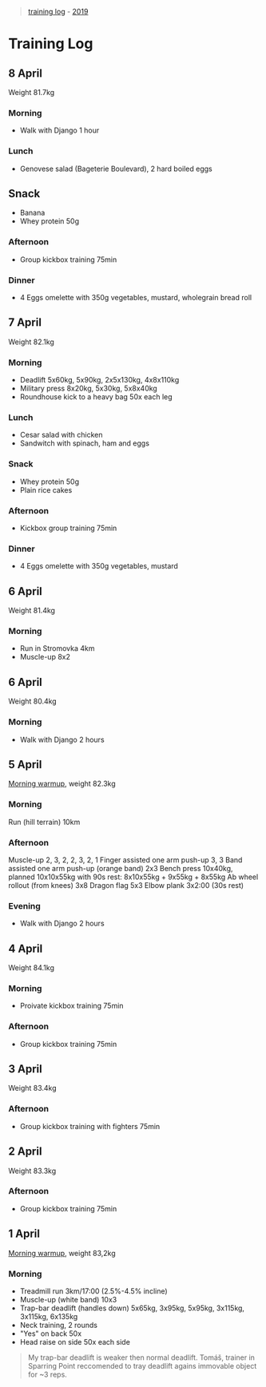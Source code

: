 > [training log](/training-log/) - [2019](/training-log/2019/)

# Training Log

## 8 April
Weight 81.7kg

### Morning
- Walk with Django 1 hour

### Lunch
- Genovese salad (Bageterie Boulevard), 2 hard boiled eggs

## Snack
- Banana
- Whey protein 50g

### Afternoon
- Group kickbox training 75min

### Dinner
- 4 Eggs omelette with 350g vegetables, mustard, wholegrain bread roll


## 7 April
Weight 82.1kg

### Morning
- Deadlift 5x60kg, 5x90kg, 2x5x130kg, 4x8x110kg
- Military press 8x20kg, 5x30kg, 5x8x40kg
- Roundhouse kick to a heavy bag 50x each leg

### Lunch
- Cesar salad with chicken
- Sandwitch with spinach, ham and eggs

### Snack
- Whey protein 50g
- Plain rice cakes

### Afternoon
- Kickbox group training 75min

### Dinner
- 4 Eggs omelette with 350g vegetables, mustard


## 6 April
Weight 81.4kg

### Morning
- Run in Stromovka 4km
- Muscle-up 8x2


## 6 April
Weight 80.4kg

### Morning
- Walk with Django 2 hours


## 5 April
[Morning warmup](/articles/morning-routine), weight 82.3kg

### Morning
Run (hill terrain) 10km

### Afternoon
Muscle-up 2, 3, 2, 2, 3, 2, 1
Finger assisted one arm push-up 3, 3
Band assisted one arm push-up (orange band) 2x3
Bench press 10x40kg, planned 10x10x55kg with 90s rest: 8x10x55kg + 9x55kg + 8x55kg
Ab wheel rollout (from knees) 3x8
Dragon flag 5x3
Elbow plank 3x2:00 (30s rest)

### Evening
- Walk with Django 2 hours


## 4 April
Weight 84.1kg

### Morning
 - Proivate kickbox training 75min

### Afternoon
 - Group kickbox training 75min


## 3 April
Weight 83.4kg

### Afternoon
 - Group kickbox training with fighters 75min


## 2 April
Weight 83.3kg

### Afternoon
 - Group kickbox training 75min


## 1 April
[Morning warmup](/articles/morning-routine), weight 83,2kg

### Morning
- Treadmill run 3km/17:00 (2.5%-4.5% incline)
- Muscle-up (white band) 10x3
- Trap-bar deadlift (handles down) 5x65kg, 3x95kg, 5x95kg, 3x115kg, 3x115kg, 6x135kg
- Neck training, 2 rounds
 - "Yes" on back 50x
 - Head raise on side 50x each side
 
 > My trap-bar deadlift is weaker then normal deadlift. Tomáš, trainer in Sparring Point reccomended to tray deadlift agains immovable object for ~3 reps.
